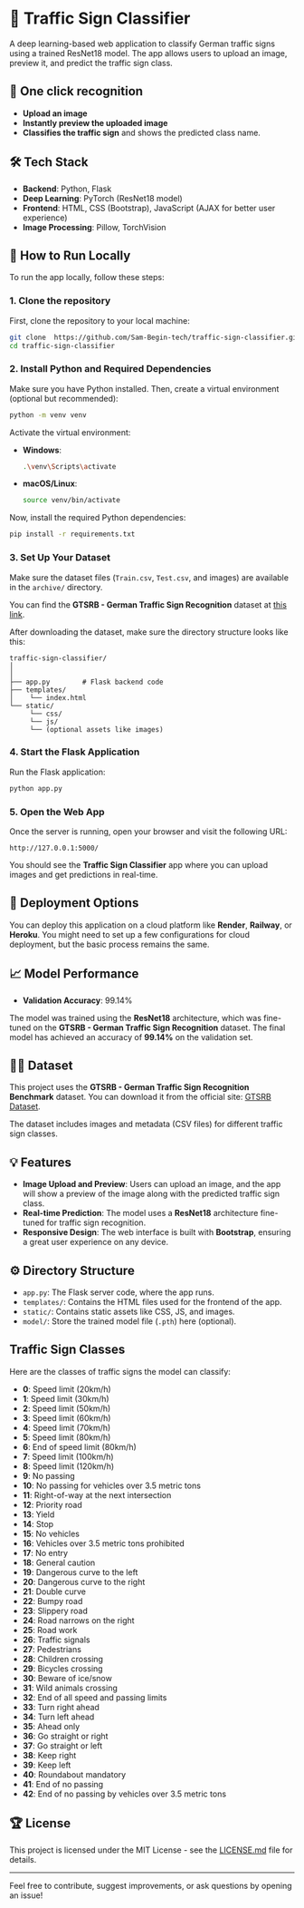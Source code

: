 
# 🚦 Traffic Sign Classifier

A deep learning-based web application to classify German traffic signs using a trained ResNet18 model. The app allows users to upload an image, preview it, and predict the traffic sign class.

## 📸 One click recognition
- **Upload an image**
- **Instantly preview the uploaded image**
- **Classifies the traffic sign** and shows the predicted class name.

## 🛠️ Tech Stack

- **Backend**: Python, Flask
- **Deep Learning**: PyTorch (ResNet18 model)
- **Frontend**: HTML, CSS (Bootstrap), JavaScript (AJAX for better user experience)
- **Image Processing**: Pillow, TorchVision

## 📝 How to Run Locally

To run the app locally, follow these steps:

### 1. Clone the repository

First, clone the repository to your local machine:

```bash
git clone  https://github.com/Sam-Begin-tech/traffic-sign-classifier.git
cd traffic-sign-classifier
```

### 2. Install Python and Required Dependencies

Make sure you have Python installed. Then, create a virtual environment (optional but recommended):

```bash
python -m venv venv
```

Activate the virtual environment:

- **Windows**:
  ```bash
  .\venv\Scripts\activate
  ```

- **macOS/Linux**:
  ```bash
  source venv/bin/activate
  ```

Now, install the required Python dependencies:

```bash
pip install -r requirements.txt
```

### 3. Set Up Your Dataset

Make sure the dataset files (`Train.csv`, `Test.csv`, and images) are available in the `archive/` directory.

You can find the **GTSRB - German Traffic Sign Recognition** dataset at [this link](https://www.kaggle.com/datasets/meowmeowmeowmeowmeow/gtsrb-german-traffic-sign/data).

After downloading the dataset, make sure the directory structure looks like this:

```
traffic-sign-classifier/
│
│
├── app.py        # Flask backend code
├── templates/
│    └── index.html
└── static/
     └── css/
     └── js/
     └── (optional assets like images)
```

### 4. Start the Flask Application

Run the Flask application:

```bash
python app.py
```

### 5. Open the Web App

Once the server is running, open your browser and visit the following URL:

```
http://127.0.0.1:5000/
```

You should see the **Traffic Sign Classifier** app where you can upload images and get predictions in real-time.

## 🚀 Deployment Options

You can deploy this application on a cloud platform like **Render**, **Railway**, or **Heroku**. You might need to set up a few configurations for cloud deployment, but the basic process remains the same.

## 📈 Model Performance

- **Validation Accuracy**: 99.14%

The model was trained using the **ResNet18** architecture, which was fine-tuned on the **GTSRB - German Traffic Sign Recognition** dataset. The final model has achieved an accuracy of **99.14%** on the validation set.

## 🧑‍💻 Dataset

This project uses the **GTSRB - German Traffic Sign Recognition Benchmark** dataset. You can download it from the official site: [GTSRB Dataset](http://benchmark.ini.rub.de/?section=gtsrb&subsection=dataset).

The dataset includes images and metadata (CSV files) for different traffic sign classes.

## 💡 Features

- **Image Upload and Preview**: Users can upload an image, and the app will show a preview of the image along with the predicted traffic sign class.
- **Real-time Prediction**: The model uses a **ResNet18** architecture fine-tuned for traffic sign recognition.
- **Responsive Design**: The web interface is built with **Bootstrap**, ensuring a great user experience on any device.

## ⚙️ Directory Structure

- `app.py`: The Flask server code, where the app runs.
- `templates/`: Contains the HTML files used for the frontend of the app.
- `static/`: Contains static assets like CSS, JS, and images.
- `model/`: Store the trained model file (`.pth`) here (optional).




## Traffic Sign Classes

Here are the classes of traffic signs the model can classify:

- **0**: Speed limit (20km/h)
- **1**: Speed limit (30km/h)
- **2**: Speed limit (50km/h)
- **3**: Speed limit (60km/h)
- **4**: Speed limit (70km/h)
- **5**: Speed limit (80km/h)
- **6**: End of speed limit (80km/h)
- **7**: Speed limit (100km/h)
- **8**: Speed limit (120km/h)
- **9**: No passing
- **10**: No passing for vehicles over 3.5 metric tons
- **11**: Right-of-way at the next intersection
- **12**: Priority road
- **13**: Yield
- **14**: Stop
- **15**: No vehicles
- **16**: Vehicles over 3.5 metric tons prohibited
- **17**: No entry
- **18**: General caution
- **19**: Dangerous curve to the left
- **20**: Dangerous curve to the right
- **21**: Double curve
- **22**: Bumpy road
- **23**: Slippery road
- **24**: Road narrows on the right
- **25**: Road work
- **26**: Traffic signals
- **27**: Pedestrians
- **28**: Children crossing
- **29**: Bicycles crossing
- **30**: Beware of ice/snow
- **31**: Wild animals crossing
- **32**: End of all speed and passing limits
- **33**: Turn right ahead
- **34**: Turn left ahead
- **35**: Ahead only
- **36**: Go straight or right
- **37**: Go straight or left
- **38**: Keep right
- **39**: Keep left
- **40**: Roundabout mandatory
- **41**: End of no passing
- **42**: End of no passing by vehicles over 3.5 metric tons


## 🏆 License

This project is licensed under the MIT License - see the [LICENSE.md](LICENSE) file for details.

---

Feel free to contribute, suggest improvements, or ask questions by opening an issue!
